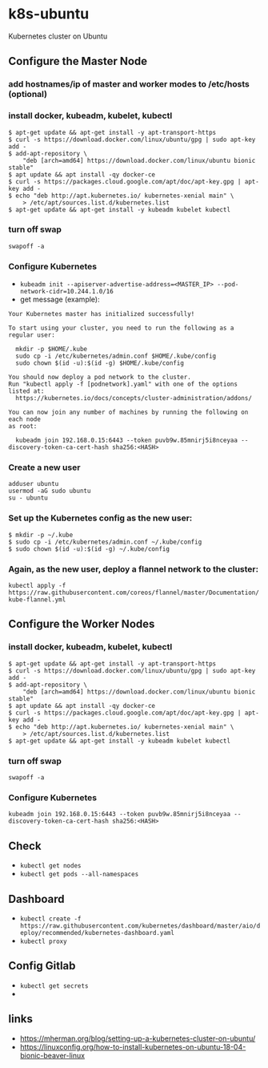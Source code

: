 # k8s-ubuntu
Kubernetes cluster on Ubuntu

## Configure the Master Node

### add hostnames/ip of master and worker modes to /etc/hosts (optional)

### install docker, kubeadm, kubelet, kubectl 
```
$ apt-get update && apt-get install -y apt-transport-https
$ curl -s https://download.docker.com/linux/ubuntu/gpg | sudo apt-key add -
$ add-apt-repository \
    "deb [arch=amd64] https://download.docker.com/linux/ubuntu bionic stable"
$ apt update && apt install -qy docker-ce
$ curl -s https://packages.cloud.google.com/apt/doc/apt-key.gpg | apt-key add -
$ echo "deb http://apt.kubernetes.io/ kubernetes-xenial main" \
    > /etc/apt/sources.list.d/kubernetes.list
$ apt-get update && apt-get install -y kubeadm kubelet kubectl
```

### turn off swap
`swapoff -a`

### Configure Kubernetes
* `kubeadm init --apiserver-advertise-address=<MASTER_IP> --pod-network-cidr=10.244.1.0/16`
* get message (example):
```
Your Kubernetes master has initialized successfully!

To start using your cluster, you need to run the following as a regular user:

  mkdir -p $HOME/.kube
  sudo cp -i /etc/kubernetes/admin.conf $HOME/.kube/config
  sudo chown $(id -u):$(id -g) $HOME/.kube/config

You should now deploy a pod network to the cluster.
Run "kubectl apply -f [podnetwork].yaml" with one of the options listed at:
  https://kubernetes.io/docs/concepts/cluster-administration/addons/

You can now join any number of machines by running the following on each node
as root:

  kubeadm join 192.168.0.15:6443 --token puvb9w.85mnirj5i8nceyaa --discovery-token-ca-cert-hash sha256:<HASH>
```
### Create a new user
```
adduser ubuntu
usermod -aG sudo ubuntu
su - ubuntu
```

### Set up the Kubernetes config as the new user:
```
$ mkdir -p ~/.kube
$ sudo cp -i /etc/kubernetes/admin.conf ~/.kube/config
$ sudo chown $(id -u):$(id -g) ~/.kube/config
```

### Again, as the new user, deploy a flannel network to the cluster:
`kubectl apply -f https://raw.githubusercontent.com/coreos/flannel/master/Documentation/kube-flannel.yml`



## Configure the Worker Nodes

### install docker, kubeadm, kubelet, kubectl 

```
$ apt-get update && apt-get install -y apt-transport-https
$ curl -s https://download.docker.com/linux/ubuntu/gpg | sudo apt-key add -
$ add-apt-repository \
    "deb [arch=amd64] https://download.docker.com/linux/ubuntu bionic stable"
$ apt update && apt install -qy docker-ce
$ curl -s https://packages.cloud.google.com/apt/doc/apt-key.gpg | apt-key add -
$ echo "deb http://apt.kubernetes.io/ kubernetes-xenial main" \
    > /etc/apt/sources.list.d/kubernetes.list
$ apt-get update && apt-get install -y kubeadm kubelet kubectl
```

### turn off swap
`swapoff -a`

### Configure Kubernetes
`kubeadm join 192.168.0.15:6443 --token puvb9w.85mnirj5i8nceyaa --discovery-token-ca-cert-hash sha256:<HASH>`

## Check
* `kubectl get nodes`
* `kubectl get pods --all-namespaces`

## Dashboard
* `kubectl create -f https://raw.githubusercontent.com/kubernetes/dashboard/master/aio/deploy/recommended/kubernetes-dashboard.yaml`
* `kubectl proxy`

## Config Gitlab
* `kubectl get secrets`
* 




## links
* https://mherman.org/blog/setting-up-a-kubernetes-cluster-on-ubuntu/
* https://linuxconfig.org/how-to-install-kubernetes-on-ubuntu-18-04-bionic-beaver-linux
